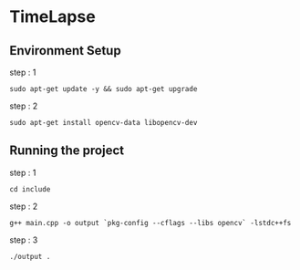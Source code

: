 # TimeLapse

## Environment Setup

step : 1

```
sudo apt-get update -y && sudo apt-get upgrade
```

step : 2

```
sudo apt-get install opencv-data libopencv-dev
```

## Running the project

step : 1

```
cd include
```

step : 2

```
g++ main.cpp -o output `pkg-config --cflags --libs opencv` -lstdc++fs
```
step : 3

```
./output .
```


